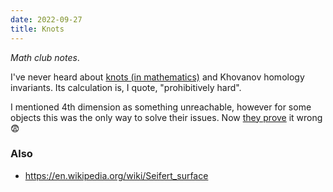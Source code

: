 ```yaml
---
date: 2022-09-27
title: Knots
---
```


_Math club notes_.

I've never heard about [knots (in mathematics)](https://en.wikipedia.org/wiki/Knot_(mathematics)) and Khovanov homology invariants. Its calculation is, I quote, "prohibitively hard".

I mentioned 4th dimension as something unreachable, however for some objects this was the only way to solve their issues. Now [they prove](https://www.quantamagazine.org/special-surfaces-remain-distinct-in-four-dimensions-20220616/) it wrong 😨


### Also

- https://en.wikipedia.org/wiki/Seifert_surface
